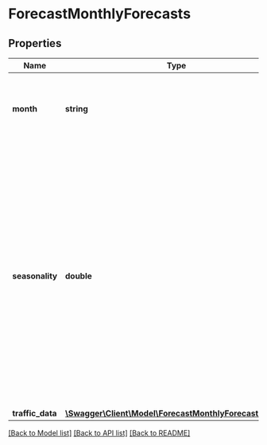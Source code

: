 # ForecastMonthlyForecasts

## Properties
Name | Type | Description | Notes
------------ | ------------- | ------------- | -------------
**month** | **string** | The month and year in the forecast timeframe for which data is returned. | [optional] 
**seasonality** | **double** | The average search seasonality of the keywords included in the forecast scenario for the specific month of the timeframe. The value is returned as a percentage related to the 12-month seasonality average, where 1.00 represents the average value. | [optional] 
**traffic_data** | [**\Swagger\Client\Model\ForecastMonthlyForecastsTraffic**](ForecastMonthlyForecastsTraffic.md) |  | [optional] 

[[Back to Model list]](../../README.md#documentation-for-models) [[Back to API list]](../../README.md#documentation-for-api-endpoints) [[Back to README]](../../README.md)

